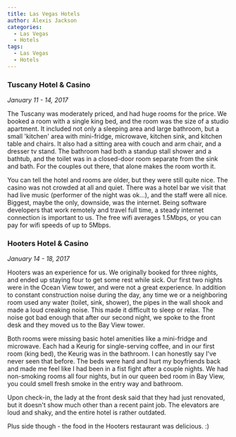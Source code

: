 ```yaml
---
title: Las Vegas Hotels
author: Alexis Jackson
categories:
  - Las Vegas
  - Hotels
tags:
  - Las Vegas
  - Hotels
---
```


### Tuscany Hotel & Casino
*January 11 - 14, 2017*

The Tuscany was moderately priced, and had huge rooms for the price. We booked a room with a single king bed, and the room was the size of a studio apartment. It included not only a sleeping area and large bathroom, but a small 'kitchen' area with mini-fridge, microwave, kitchen sink, and kitchen table and chairs. It also had a sitting area with couch and arm chair, and a dresser tv stand. The bathroom had both a standup stall shower and a bathtub, and the toilet was in a closed-door room separate from the sink and bath. For the couples out there, that alone makes the room worth it.

You can tell the hotel and rooms are older, but they were still quite nice. The casino was not crowded at all and quiet. There was a hotel bar we visit that had live music (performer of the night was ok...), and the staff were all nice. Biggest, maybe the only, downside, was the internet. Being software developers that work remotely and travel full time, a steady internet connection is important to us. The free wifi averages 1.5Mbps, or you can pay for wifi speeds of up to 5Mbps.


### Hooters Hotel & Casino
*January 14 - 18, 2017*

Hooters was an experience for us. We originally booked for three nights, and ended up staying four to get some rest while sick. Our first two nights were in the Ocean View tower, and were not a great experience. In addition to constant construction noise during the day, any time we or a neighboring room used any water (toilet, sink, shower), the pipes in the wall shook and made a loud creaking noise. This made it difficult to sleep or relax. The noise got bad enough that after our second night, we spoke to the front desk and they moved us to the Bay View tower.

Both rooms were missing basic hotel amenities like a mini-fridge and microwave. Each had a Keurig for single-serving coffee, and in our first room (king bed), the Keurig was in the bathroom. I can honestly say I've never seen that before. The beds were hard and hurt my boyfriends back and made me feel like I had been in a fist fight after a couple nights. We had non-smoking rooms all four nights, but in our queen bed room in Bay View, you could smell fresh smoke in the entry way and bathroom.

Upon check-in, the lady at the front desk said that they had just renovated, but it doesn't show much other than a recent paint job. The elevators are loud and shaky, and the entire hotel is rather outdated.

Plus side though - the food in the Hooters restaurant was delicious. :)
